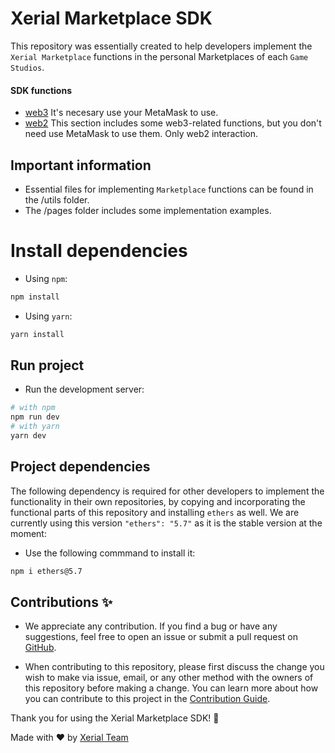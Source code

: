 # Xerial Marketplace SDK

This repository was essentially created to help developers implement the `Xerial Marketplace` functions in the personal Marketplaces of each `Game Studios`.

#### SDK functions
- [web3](functions/web2/WEB2-FUNCTIONS.md) It's necesary use your MetaMask to use.
- [web2](functions/web3/WEB3-FUNCTIONS.md) This section includes some web3-related functions, but you don't need use MetaMask to use them. Only web2 interaction.

## Important information

- Essential files for implementing `Marketplace` functions can be found in the /utils folder.
- The /pages folder includes some implementation examples.

# Install dependencies

- Using `npm`:

```bash
npm install
```

- Using `yarn`:

```bash
yarn install
```

## Run project

- Run the development server:

```bash
# with npm
npm run dev
# with yarn
yarn dev
```

## Project dependencies

The following dependency is required for other developers to implement the functionality in their own repositories, by copying and incorporating the functional parts of this repository and installing `ethers` as well. We are currently using this version `"ethers": "5.7"` as it is the stable version at the moment:

- Use the following commmand to install it:
```bash
npm i ethers@5.7
```
## Contributions ✨

- We appreciate any contribution. If you find a bug or have any suggestions, feel free to open an issue or submit a pull request on [GitHub](https://github.com/xerial-games/marketplace-web3-sdk).

- When contributing to this repository, please first discuss the change you wish to make via issue, email, or any other method with the owners of this repository before making a change. You can learn more about how you can contribute to this project in the [Contribution Guide](CONTRIBUTING.md).

Thank you for using the Xerial Marketplace SDK! 💫

Made with ❤️ by [Xerial Team](https://github.com/xerial-games)